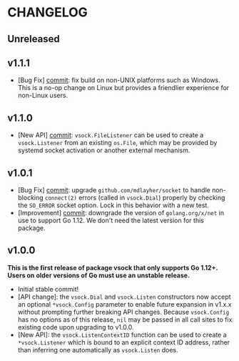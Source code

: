 # CHANGELOG

## Unreleased

## v1.1.1

- [Bug Fix] [commit](https://github.com/mdlayher/vsock/commit/ead86435c244d5d6baad549a6df0557ada3f4401):
  fix build on non-UNIX platforms such as Windows. This is a no-op change on
  Linux but provides a friendlier experience for non-Linux users.

## v1.1.0

- [New API] [commit](https://github.com/mdlayher/vsock/commit/44cd82dc5f7de644436f22236b111ab97fa9a14f):
  `vsock.FileListener` can be used to create a `vsock.Listener` from an existing
  `os.File`, which may be provided by systemd socket activation or another
  external mechanism.

## v1.0.1

- [Bug Fix] [commit](https://github.com/mdlayher/vsock/commit/99a6dccdebad21d1fa5f757d228d677ccb1412dc):
  upgrade `github.com/mdlayher/socket` to handle non-blocking `connect(2)`
  errors (called in `vsock.Dial`) properly by checking the `SO_ERROR` socket
  option. Lock in this behavior with a new test.
- [Improvement] [commit](https://github.com/mdlayher/vsock/commit/375f3bbcc363500daf367ec511638a4655471719):
  downgrade the version of `golang.org/x/net` in use to support Go 1.12. We
  don't need the latest version for this package.

## v1.0.0

**This is the first release of package vsock that only supports Go 1.12+.
Users on older versions of Go must use an unstable release.**

- Initial stable commit!
- [API change]: the `vsock.Dial` and `vsock.Listen` constructors now accept an
  optional `*vsock.Config` parameter to enable future expansion in v1.x.x
  without prompting further breaking API changes. Because `vsock.Config` has no
  options as of this release, `nil` may be passed in all call sites to fix
  existing code upon upgrading to v1.0.0.
- [New API]: the `vsock.ListenContextID` function can be used to create a
  `*vsock.Listener` which is bound to an explicit context ID address, rather
  than inferring one automatically as `vsock.Listen` does.

